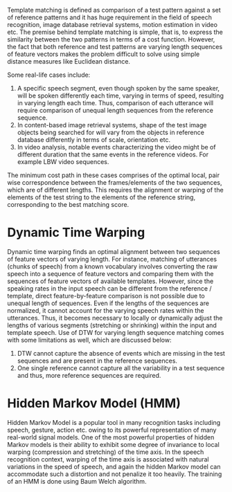Template matching is defined as comparison of a test pattern against a set of reference patterns and it has huge requirement in the field of speech recognition, image database retrieval systems, motion estimation in video etc. The premise behind template matching is simple, that is, to express the similarity between the two patterns in terms of a cost function. However, the fact that both reference and test patterns are varying length sequences of feature vectors makes the problem difficult to solve using simple distance measures like Euclidean distance.

Some real-life cases include:
1) A specific speech segment, even though spoken by the same speaker, will be spoken differently each time, varying in terms of speed, resulting in varying length  each time. Thus, comparison of each utterance will require comparison of unequal length sequences from the reference sequence.
2) In content-based image retrieval systems, shape of the test image objects being searched for will vary from the objects in reference database differently in terms of scale, orientation etc.
3) In video analysis, notable events characterizing the video might be of different duration that the same events in the reference videos. For example LBW video sequences.

The minimum cost path in these cases comprises of the optimal local, pair wise correspondence between the frames/elements of the two sequences, which are of different lengths. This requires the alignment or warping of the elements of the test string to the elements of the reference string, corresponding to the best matching score.

# Dynamic Time Warping
Dynamic time warping finds an optimal alignment between two sequences of feature vectors of varying length. For instance, matching of utterances (chunks of speech) from a known vocabulary involves converting the raw speech into a sequence of feature vectors and comparing them with the sequences of feature vectors of available templates. However, since the speaking rates in the input speech can be different from the reference / template, direct feature-by-feature comparison is not possible due to unequal length of sequences. Even if the lengths of the sequences are normalized, it cannot account for the varying speech rates within the utterances. Thus, it becomes necessary to locally or dynamically adjust the lengths of various segments (stretching or shrinking) within the input and template speech.
Use of DTW for varying length sequence matching comes with some limitations as well, which are discussed below:
1) DTW cannot capture the absence of events which are missing in the test sequences and are present in the reference sequences.
2) One single reference cannot capture all the variability in a test sequence and thus, more reference sequences are required.

# Hidden Markov Model (HMM)
Hidden Markov Model is a popular tool in many recognition tasks including speech, gesture, action etc. owing to its powerful representation of many real-world signal models. One of the most powerful properties of hidden Markov models is their ability to exhibit some degree of invariance to local warping (compression and stretching) of the time axis. In the speech recognition context, warping of the time axis is associated with natural variations in the speed of speech, and again the hidden Markov model can accommodate such a distortion and not penalize it too heavily. The training of an HMM is done using Baum Welch algorithm.
